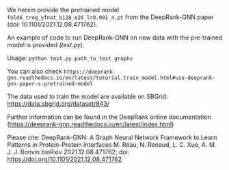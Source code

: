 We herein provide the pretrained model `fold6_treg_yfnat_b128_e20_lr0.001_4.pt` from the DeepRank-GNN paper (doi: 10.1101/2021.12.08.471762).

An example of code to run DeepRank-GNN on new data with the pre-trained model is provided (*test.py*).

Usage: 
`python test.py path_to_test_graphs`

You can also check `https://deeprank-gnn.readthedocs.io/en/latest/tutorial.train_model.html#use-deeprank-gnn-paper-s-pretrained-model`

The data used to train the model are available on SBGrid:  https://data.sbgrid.org/dataset/843/ 

Further information can be found in the DeepRank online documentation (https://deeprank-gnn.readthedocs.io/en/latest/index.html)

Please cite:
DeepRank-GNN: A Graph Neural Network Framework to Learn Patterns in Protein-Protein Interfaces
M. Réau, N. Renaud, L. C. Xue, A. M. J. J. Bonvin
bioRxiv 2021.12.08.471762; doi: https://doi.org/10.1101/2021.12.08.471762
